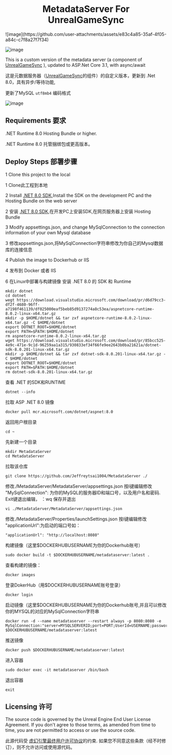 <h1 align="center">
  <br>
    MetadataServer For UnrealGameSync
  <br>
</h1>
![image](https://github.com/user-attachments/assets/e83c4a85-35af-4f05-a84c-c7f8a27f7f34)

![image](https://github.com/user-attachments/assets/7a141f7f-221d-4423-bcfd-a61d92f8d6db)


This is a custom version of the metadata server (a component of [UnrealGameSync](https://docs.unrealGameSync.com/en-US/ProductionPipelines/DeployingTheEngine/UnrealGameSync/index.html) ), updated to ASP.Net Core 3.1, with async/await

这是元数据服务器（[UnrealGameSync](https://docs.unrealengine.com/en-US/ProductionPipelines/DeployingTheEngine/UnrealGameSync/index.html)的组件）的自定义版本，更新到 .Net 8.0，具有异步/等待功能, 

更新了MySQL `utf8mb4` 编码格式

![image](https://github.com/Jeffreytsai1004/MetadataServer/assets/109943015/1f89bd0c-0bf0-4947-beb1-e2110a8c7b29)

Requirements
要求
---------------------------
.NET Runtime 8.0 Hosting Bundle or higher.

.NET Runtime 8.0 托管捆绑包或更高版本。

Deploy Steps
部署步骤
---------------------------

1 Clone this project to the local

1 Clone此工程到本地

2 Install [.NET 8.0 SDK](https://dotnet.microsoft.com/zh-cn/download/dotnet/8.0),Install the SDK on the development PC and the Hosting Bundle on the web server

2 安装 [.NET 8.0 SDK](https://dotnet.microsoft.com/zh-cn/download/dotnet/8.0),在开发PC上安装SDK,在网页服务器上安装 Hosting Bundle 

3 Modify appsettings.json, and change MySqlConnection to the connection information of your own Mysql database

3 修改appsettings.json,将MySqlConnection字符串修改为你自己的Mysql数据库的连接信息

4 Publish the image to Dockerhub or IIS

4 发布到 Docker 或者 IIS

6 在Linux中部署与构建镜像 
  安装 .NET 8.0 的 SDK 和 Runtime
  ```
  mkdir dotnet
  cd dotnet
  wegt https://download.visualstudio.microsoft.com/download/pr/d6d79cc3-df2f-4680-96ff-a7198f461139/df025000eaf5beb85d9137274a8c53ea/aspnetcore-runtime-8.0.2-linux-x64.tar.gz
  mkdir -p $HOME/dotnet && tar zxf aspnetcore-runtime-8.0.2-linux-x64.tar.gz -C $HOME/dotnet
  export DOTNET_ROOT=$HOME/dotnet
  export PATH=$PATH:$HOME/dotnet
  rm aspnetcore-runtime-8.0.2-linux-x64.tar.gz
  wget https://download.visualstudio.microsoft.com/download/pr/85bcc525-4e9c-471e-9c1d-96259aa1a315/930833ef34f66fe9ee2643b0ba21621a/dotnet-sdk-8.0.201-linux-x64.tar.gz
  mkdir -p $HOME/dotnet && tar zxf dotnet-sdk-8.0.201-linux-x64.tar.gz -C $HOME/dotnet
  export DOTNET_ROOT=$HOME/dotnet
  export PATH=$PATH:$HOME/dotnet
  rm dotnet-sdk-8.0.201-linux-x64.tar.gz
  ```
  查看 .NET 的SDK和RUNTIME
  ```
  dotnet --info
  ```
  拉取 ASP .NET 8.0 镜像 
  ```
  docker pull mcr.microsoft.com/dotnet/aspnet:8.0
  ```
  返回用户根目录
  ```
  cd ~
  ```
  先新建一个目录
  ```
  mkdir MetadataServer
  cd MetadataServer
  ```
  拉取该仓库
  ```
  git clone https://github.com/Jeffreytsai1004/MetadataServer ./
  ```
  修改./MetadataServer/MetadataServer/appsettings.json 按i键编辑修改 "MySqlConnection": 为你的MySQL的服务器ID和端口号，以及用户名和密码. Exit键退出编辑， ：wq 保存并退出
  ```
  vi ./MetadataServer/MetadataServer/appsettings.json
  ```
  修改./MetadataServer/Properties/launchSettings.json 按i键编辑修改 "applicationUrl":为启动的端口号如：
  ```
  "applicationUrl": "http://localhost:8080"
  ```
  构建镜像（这里$DOCKERHUBUSERNAME为你的Dockerhub账号）
  ```
  sudo docker build -t $DOCKERHUBUSERNAME/metadataserver:latest .
  ```
  查看构建的镜像：
  ```
  docker images
  ```
  登录DokerHub（用$DOCKERHUBUSERNAME账号登录）
  ```
  docker login
  ```
  启动镜像（这里$DOCKERHUBUSERNAME为你的Dockerhub账号,并且可以修改你的MYSQL的对应的MySqlConnection字符串
  ```
  docker run -d --name metadataserver --restart always -p 8080:8080 -e MySqlConnection:"server=MYSQLSERVERID;port=PORT;UserId=USERNAME;password=PASSWORD;" $DOCKERHUBUSERNAME/metadataserver:latest
  ```
  推送镜像
  ```
  docker push $DOCKERHUBUSERNAME/metadataserver:latest
  ```
  进入容器
  ```
  sudo docker exec -it metadataserver /bin/bash
  ```
  退出容器
  ```
  exit
  ```

Licensing
许可
---------------------------
The source code is governed by the Unreal Engine End User License Agreement. If you don't agree to those terms, as amended from time to time, you are not permitted to access or use the source code.

此源代码受 [虚幻引擎最终用户许可协议](https://www.unrealengine.com/eula)的约束. 如果您不同意这些条款（经不时修订），则不允许访问或使用源代码。
